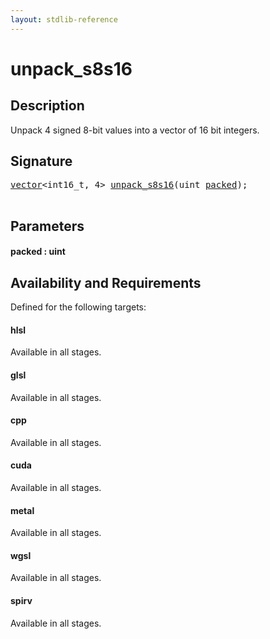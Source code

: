 ```yaml
---
layout: stdlib-reference
---
```


# unpack\_s8s16

## Description

Unpack 4 signed 8-bit values into a vector of 16 bit integers.




## Signature 

<pre>
<a href="../types/vector/index.md" class="code_type">vector</a>&lt;int16_t, 4&gt; <a href="unpack_s8s16.md">unpack_s8s16</a>(<span class="code_keyword">uint</span> <a href="unpack_s8s16.md#decl-packed" class="code_param">packed</a>);

</pre>

## Parameters

####  <a id="decl-packed"></a>packed  : uint

## Availability and Requirements

Defined for the following targets:

#### hlsl
Available in all stages.

#### glsl
Available in all stages.

#### cpp
Available in all stages.

#### cuda
Available in all stages.

#### metal
Available in all stages.

#### wgsl
Available in all stages.

#### spirv
Available in all stages.




<script>
// Fix .md links to .html when on ReadTheDocs
if (window.location.hostname.includes('readthedocs') || 
    window.location.hostname.includes('rtfd.io')) {
  document.addEventListener('DOMContentLoaded', function() {
    const links = document.querySelectorAll('a');
    links.forEach(link => {
      const href = link.getAttribute('href');
      if (href && href.includes('.md')) {
        // This regex will handle .md links with or without fragment identifiers or query parameters
        link.href = link.href.replace(/(.+)\.md(#[^?]*)?(\?.*)?$/, '$1.html$2$3');
      }
    });
  });
}
</script>
